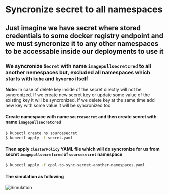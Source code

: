 # Syncronize secret to all namespaces

## Just imagine we have secret where stored credentials to some docker registry endpoint and we must syncronize it to any other namespaces to be accessable inside our deployments to use it

### We syncronize `Secret` with name `imagepullsecretcred` to all another nemespaces but, excluded all namespaces which starts with `kube` and `kyverno` itself

**Note:** In case of delete key inside of the secret directly will not be syncronized. If we create new secret key or update some value of the existing key it will be syncronized. If we delete key at the same time add new key with some value it will be syncronized too

#### Create namespace with name `sourcesecret` and then create secret with name `imagepullsecretcred`

```bash
$ kubectl create ns sourcesecret
$ kubectl apply -f secret.yaml
```

#### Then apply `ClusterPolicy` YAML file which will do syncronize for us from secret `imagepullsecretcred` of `sourcesecret` namespace

```bash
$ kubectl apply -f cpol-to-sync-secret-another-namespaces.yaml
```

#### The simulation as following

![Simulation](https://github.com/jamalshahverdiev/kyverno/blob/main/Sync-Secret-To-All-Namespaces/tmux-session-optimized.gif)